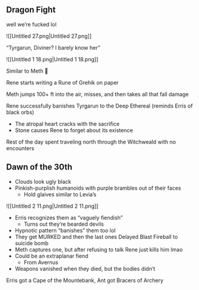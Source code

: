 ## Dragon Fight

well we’re fucked lol

![[Untitled 27.png|Untitled 27.png]]

“Tyrgarun, Diviner? I barely know her”

![[Untitled 1 18.png|Untitled 1 18.png]]

Similar to Meth 🤔

  

Rene starts writing a Rune of Grehik on paper

Meth jumps 100+ ft into the air, misses, and then takes all that fall damage

Rene successfully banishes Tyrgarun to the Deep Ethereal (reminds Erris of black orbs)

- The atropal heart cracks with the sacrifice
- Stone causes Rene to forget about its existence

Rest of the day spent traveling north through the Witchweald with no encounters

## Dawn of the 30th

- Clouds look ugly black
- Pinkish-purplish humanoids with purple brambles out of their faces
    - Hold glaives similar to Levia’s

![[Untitled 2 11.png|Untitled 2 11.png]]

- Erris recognizes them as “vaguely fiendish”
    - Turns out they’re bearded devils
- Hypnotic pattern “banishes” them too lol
- They get MURKED and then the last ones Delayed Blast Fireball to suicide bomb
- Meth captures one, but after refusing to talk Rene just kills him lmao
- Could be an extraplanar fiend
    - From Avernus
- Weapons vanished when they died, but the bodies didn’t

  

Erris got a Cape of the Mountebank, Ant got Bracers of Archery